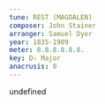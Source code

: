 ```yaml
---
tune: REST (MAGDALEN)
composer: John Stainer
arranger: Samuel Dyer
year: 1835-1909
meter: 8.8.8.8.8.8.
key: D♭ Major
anacrusis: 0
---
```

undefined